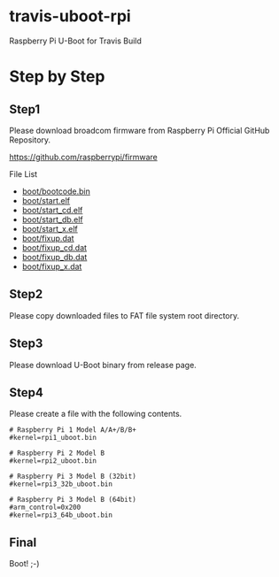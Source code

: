 # travis-uboot-rpi
Raspberry Pi U-Boot for Travis Build

# Step by Step

## Step1
Please download broadcom firmware from Raspberry Pi Official GitHub Repository.

https://github.com/raspberrypi/firmware

File List

- [boot/bootcode.bin](https://github.com/raspberrypi/firmware/raw/master/boot/bootcode.bin "boot/bootcode.bin")
- [boot/start.elf](https://github.com/raspberrypi/firmware/raw/master/boot/start.elf "boot/start.elf")
- [boot/start_cd.elf](https://github.com/raspberrypi/firmware/raw/master/boot/start_cd.elf "boot/start_cd.elf")
- [boot/start_db.elf](https://github.com/raspberrypi/firmware/raw/master/boot/start_db.elf "boot/start_db.elf")
- [boot/start_x.elf](https://github.com/raspberrypi/firmware/raw/master/boot/start_x.elf "boot/start_x.elf")
- [boot/fixup.dat](https://github.com/raspberrypi/firmware/raw/master/boot/fixup.dat "boot/fixup.dat")
- [boot/fixup_cd.dat](https://github.com/raspberrypi/firmware/raw/master/boot/fixup_cd.dat "boot/fixup_cd.dat")
- [boot/fixup_db.dat](https://github.com/raspberrypi/firmware/raw/master/boot/fixup_db.dat "boot/fixup_db.dat")
- [boot/fixup_x.dat](https://github.com/raspberrypi/firmware/raw/master/boot/fixup_x.dat "boot/fixup_x.dat")

## Step2
Please copy downloaded files to FAT file system root directory.

## Step3
Please download U-Boot binary from release page.

## Step4
Please create a file with the following contents.

```
# Raspberry Pi 1 Model A/A+/B/B+
#kernel=rpi1_uboot.bin

# Raspberry Pi 2 Model B
#kernel=rpi2_uboot.bin

# Raspberry Pi 3 Model B (32bit)
#kernel=rpi3_32b_uboot.bin

# Raspberry Pi 3 Model B (64bit)
#arm_control=0x200
#kernel=rpi3_64b_uboot.bin
```

## Final
Boot! ;-)
